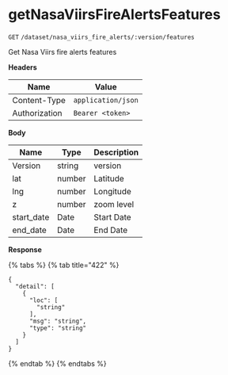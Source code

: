 # getNasaViirsFireAlertsFeatures

`GET` `/dataset/nasa_viirs_fire_alerts/:version/features`

Get Nasa Viirs fire alerts features

**Headers**

| Name          | Value              |
| ------------- | ------------------ |
| Content-Type  | `application/json` |
| Authorization | `Bearer <token>`   |

**Body**

| Name        | Type   | Description |
| ----------- | ------ | ----------- |
| Version     | string | version     |
| lat         | number | Latitude    |
| lng         | number | Longitude   |
| z           | number | zoom level  |
| start\_date | Date   | Start Date  |
| end\_date   | Date   | End Date    |

**Response**

{% tabs %}
{% tab title="422" %}
```
{
  "detail": [
    {
      "loc": [
        "string"
      ],
      "msg": "string",
      "type": "string"
    }
  ]
}
```
{% endtab %}
{% endtabs %}
